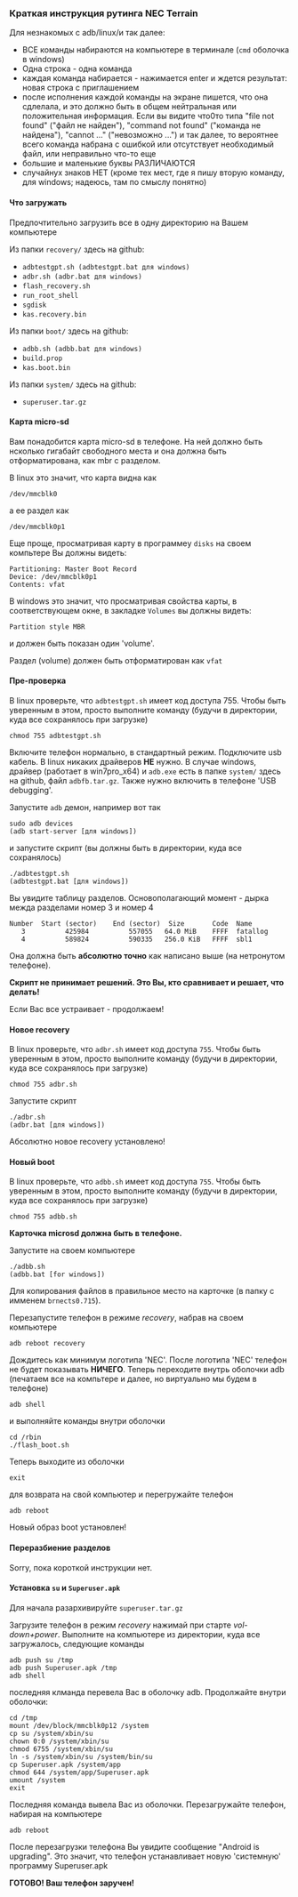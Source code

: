 ### Краткая инструкция рутинга NEC Terrain

Для незнакомых с adb/linux/и так далее:
* ВСЕ команды набираются на компьютере в терминале (`cmd` оболочка в windows)
* Одна строка - одна команда
* каждая команда набирается - нажимается enter и ждется результат: новая строка с приглашением
* после исполнения каждой команды на экране пишется, что она сдлелала, и это должно быть в общем нейтральная или положительная информация. Если вы видите что0то типа "file not found" ("файл не найден"), "command not found" ("команда не найдена"), "cannot ..." ("невозможно ...") и так далее, то вероятнее всего команда набрана с ошибкой или отсутствует необходимый файл, или неправильно что-то еще
* большие и маленькие буквы РАЗЛИЧАЮТСЯ
* случайнух знаков НЕТ (кроме тех мест, где я пишу вторую команду, для windows; надеюсь, там по смыслу понятно)

#### Что загружать

Предпочтительно загрузить все в одну директорию на Вашем компьютере

Из папки `recovery/` здесь на github:
* `adbtestgpt.sh (adbtestgpt.bat для windows)`
* `adbr.sh (adbr.bat для windows)`
* `flash_recovery.sh`
* `run_root_shell`
* `sgdisk`
* `kas.recovery.bin`

Из папки `boot/` здесь на github:

* `adbb.sh (adbb.bat для windows)`
* `build.prop`
* `kas.boot.bin`

Из папки `system/` здесь на github:

* `superuser.tar.gz`

#### Карта micro-sd

Вам понадобится карта micro-sd в телефоне. На ней должно быть нсколько гигабайт свободного места
и она должна быть отформатирована, как mbr с разделом.

В linux это значит, что карта видна как
```
/dev/mmcblk0
```
а ее раздел как
```
/dev/mmcblk0p1
```
Еще проще, просматривая карту в программеy `disks` на своем компьтере Вы должны видеть:
```
Partitioning: Master Boot Record
Device: /dev/mmcblk0p1
Contents: vfat
```

В windows это значит, что просматривая свойства карты, в соответствующем окне, в закладке `Volumes` вы должны видеть:
```
Partition style MBR
```
и должен быть показан один 'volume'.

Раздел (volume) должен быть отформатирован как `vfat`

#### Пре-проверка

В linux проверьте, что `adbtestgpt.sh` имеет код доступа  755. Чтобы быть уверенным в этом, просто выполните команду
(будучи в директории, куда все сохранялось при загрузке)
```
chmod 755 adbtestgpt.sh
```
Включите телефон нормально, в стандартный режим. Подключите usb кабель. В linux никаких драйверов **НЕ** нужно.
В случае windows, драйвер (работает в  win7pro_x64) и `adb.exe` есть в папке  `system/` здесь на github, файл `adbfb.tar.gz`.
Также нужно включить в телефоне 'USB debugging'.

Запустите `adb` демон, например вот так
```
sudo adb devices
(adb start-server [для windows])
```
и запустите скрипт (вы должны быть в директории, куда все сохранялось)
```
./adbtestgpt.sh
(adbtestgpt.bat [для windows])
```
Вы увидите таблицу разделов. Основополагающий момент - дырка межда разделами номер 3 и номер 4
```
Number  Start (sector)    End (sector)  Size       Code  Name
   3          425984          557055   64.0 MiB    FFFF  fatallog
   4          589824          590335   256.0 KiB   FFFF  sbl1
```
Она должна быть **абсолютно точно** как написано выше (на нетронутом телефоне).

**Скрипт не принимает решений. Это Вы, кто сравнивает и решает, что делать!**

Если Вас все устраивает - продолжаем!

#### Новое recovery

В linux проверьте, что `adbr.sh` имеет код доступа `755`. Чтобы быть уверенным в этом, просто выполните команду
(будучи в директории, куда все сохранялось при загрузке)
```
chmod 755 adbr.sh
```
Запустите скрипт
```
./adbr.sh
(adbr.bat [для windows])
```
Абсолютно новое recovery установлено!

#### Новый boot

В linux проверьте, что `adbb.sh` имеет код доступа `755`. Чтобы быть уверенным в этом, просто выполните команду
(будучи в директории, куда все сохранялось при загрузке)
```
chmod 755 adbb.sh
```
**Карточка microsd должна быть __в__ телефоне.**

Запустите на своем компьютере
```
./adbb.sh
(adbb.bat [for windows])
```
Для копирования файлов в правильное место на карточке (в папку с имменем `brnects0.715`).

Перезапустите телефон в режиме *recovery*, набрав на своем компьютере
```
adb reboot recovery
```
Дождитесь как минимум логотипа 'NEC'. После логотипа 'NEC' телефон не будет показывать **НИЧЕГО**. Теперь переходите
внутрь оболочки adb (печатаем все на компьтере и далее, но виртуально мы будем в телефоне)
```
adb shell
```
и выполняйте команды внутри оболочки
```
cd /rbin
./flash_boot.sh
```
Теперь выходите из оболочки
```
exit
```
для возврата на свой компьютер и перегружайте телефон
```
adb reboot
```
Новый образ boot установлен!

#### Переразбиение разделов

Sorry, пока короткой инструкции нет.

#### Установка `su` и `Superuser.apk`

Для начала разархивируйте `superuser.tar.gz`

Загрузите телефон в режим  *recovery* нажимай при старте *vol-down+power*. 
Выполните на компьютере из директории, куда все загружалось, следующие команды
```
adb push su /tmp
adb push Superuser.apk /tmp
adb shell
```
последняя клманда перевела Вас в оболочку adb. Продолжайте внутри оболочки:
```
cd /tmp
mount /dev/block/mmcblk0p12 /system
cp su /system/xbin/su
chown 0:0 /system/xbin/su
chmod 6755 /system/xbin/su
ln -s /system/xbin/su /system/bin/su
cp Superuser.apk /system/app
chmod 644 /system/app/Superuser.apk
umount /system
exit
```
Последняя команда вывела Вас из оболочки. Перезагружайте телефон, набирая на компьютере
```
adb reboot
```
После перезагрузки телефона Вы увидите сообщение "Android is upgrading". Это значит, что телефон устанавливает
новую 'системную' программу Superuser.apk

**ГОТОВО! Ваш телефон заручен!**
